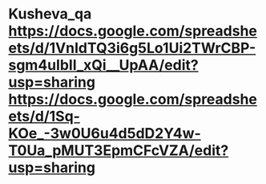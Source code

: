 # Kusheva_qa https://docs.google.com/spreadsheets/d/1VnIdTQ3i6g5Lo1Ui2TWrCBP-sgm4ulbIl_xQi__UpAA/edit?usp=sharing https://docs.google.com/spreadsheets/d/1Sq-KOe_-3w0U6u4d5dD2Y4w-T0Ua_pMUT3EpmCFcVZA/edit?usp=sharing